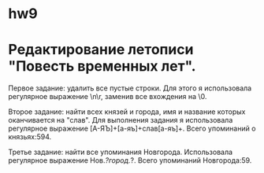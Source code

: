 # hw9
# Редактирование летописи "Повесть временных лет".
Первое задание: удалить все пустые строки.
Для этого я использовала регулярное выражение \n\r, заменив все вхождения на \0.


Второе задание: найти всех князей и города, имя и название которых оканчивается на "слав". 
Для выполнения задания я использовала регулярное выражение [А-ЯЪ]+[а-яъ]+слав[а-яъ]+. Всего упоминаний о князьях:594.


Третье задание: найти все упоминания Новгорода. 
Использовала регулярное выражение Нов.*?город.*?. Всего упоминаний Новгорода:59.

